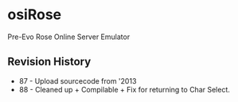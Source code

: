 # osiRose
Pre-Evo Rose Online Server Emulator


## Revision History
* 87 - Upload sourcecode from '2013
* 88 - Cleaned up + Compilable + Fix for returning to Char Select.

